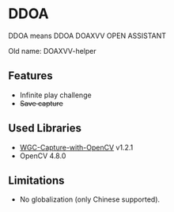 # DDOA
DDOA means DDOA DOAXVV OPEN ASSISTANT

Old name: DOAXVV-helper

## Features

* Infinite play challenge
* ~~Save capture~~

## Used Libraries

* [WGC-Capture-with-OpenCV](https://github.com/OwlHowlinMornSky/WGC-Capture-with-OpenCV) v1.2.1
* OpenCV 4.8.0

## Limitations

* No globalization (only Chinese supported).
